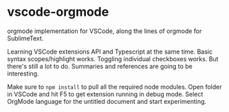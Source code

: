 # vscode-orgmode
orgmode implementation for VSCode, along the lines of orgmode for SublimeText.

Learning VSCode extensions API and Typescript at the same time.  Basic syntax scopes/highlight works.  Toggling individual checkboxes works.  But there's still a lot to do.  Summaries and references are going to be interesting.

Make sure to `npm install` to pull all the required node modules.  Open folder in VSCode and hit F5 to get extension running in debug mode.  Select OrgMode language for the untitled document and start experimenting.
